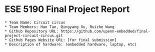 # ESE 5190 Final Project Report

    * Team Name: Circuit circus
    * Team Members: Hao Tan, Qingyang Xu, Ruizhe Wang
    * Github Repository URL: https://github.com/upenn-embedded/final-project-circuit-circus.git
    * Github Pages Website URL: [for final submission]
    * Description of hardware: (embedded hardware, laptop, etc) 
